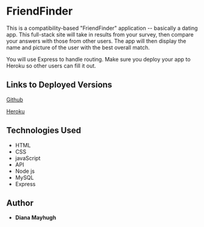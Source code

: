# FriendFinder

This is a compatibility-based "FriendFinder" application -- basically a dating app. This full-stack site will take in results from your survey, then compare your answers with those from other users. The app will then display the name and picture of the user with the best overall match.

You will use Express to handle routing. Make sure you deploy your app to Heroku so other users can fill it out.

## Links to Deployed Versions

[Github](https://github.com/mayhugh82/FriendFinder)

[Heroku](https://friendfinder-mayhugh82.herokuapp.com/)

## Technologies Used
* HTML
* CSS
* javaScript
* API
* Node js
* MySQL
* Express

## Author
* **Diana Mayhugh**
